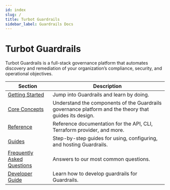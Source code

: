 ```yaml
---
id: index
slug: /
title: Turbot Guardrails
sidebar_label: Guardrails Docs
---
```


# Turbot Guardrails

Turbot Guardrails is a full-stack governance platform that automates discovery and remediation of your organization’s compliance, security, and operational objectives.

| Section | Description
| - | -
| [Getting Started](/guardrails/docs/getting-started/) | Jump into Guardrails and learn by doing.
| [Core Concepts](/guardrails/docs/concepts/) | Understand the components of the Guardrails governance platform and the theory that guides its design.
| [Reference](/guardrails/docs/reference/) | Reference documentation for the API, CLI, Terraform provider, and more.
| [Guides](/guardrails/docs/guides/) | Step-by-step guides for using, configuring, and hosting Guardrails.
| [Frequently Asked Questions](/guardrails/docs/faq/) | Answers to our most common questions.
| [Developer Guide](/guardrails/docs/developers/) | Learn how to develop guardrails for Guardrails.


